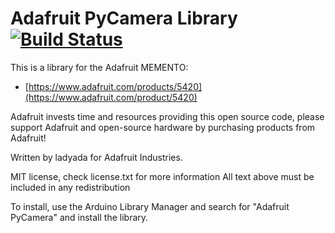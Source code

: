 # Adafruit PyCamera Library [![Build Status](https://github.com/adafruit/Adafruit_PyCamera/workflows/Arduino%20Library%20CI/badge.svg)](https://github.com/adafruit/Adafruit_PyCamera/actions)

This is a library for the Adafruit MEMENTO:
  * [https://www.adafruit.com/products/5420](https://www.adafruit.com/product/5420)

Adafruit invests time and resources providing this open source code, please support Adafruit and open-source hardware by purchasing products from Adafruit!

Written by ladyada for Adafruit Industries.

MIT license, check license.txt for more information All text above must be included in any redistribution

To install, use the Arduino Library Manager and search for "Adafruit PyCamera" and install the library.

